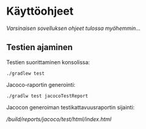 # Käyttöohjeet

_Varsinaisen sovelluksen ohjeet tulossa myöhemmin..._

## Testien ajaminen

Testien suorittaminen konsolissa:

`./gradlew test`

Jacoco-raportin generointi:

`./gradlw test jacocoTestReport`

Jacocon generoiman testikattavuusraportin sijainti: 

_/build/reports/jacoco/test/html/index.html_
